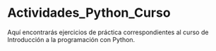 # Actividades_Python_Curso
Aquí encontrarás ejercicios de práctica correspondientes al curso de Introducción a la programación con Python. 
